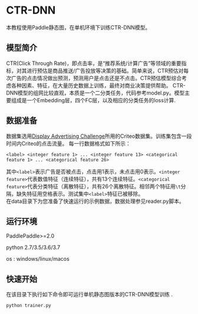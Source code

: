 # CTR-DNN

本教程使用Paddle静态图，在单机环境下训练CTR-DNN模型。

## 模型简介
CTR(Click Through Rate)，即点击率，是“推荐系统/计算广告”等领域的重要指标，对其进行预估是商品推送/广告投放等决策的基础。简单来说，CTR预估对每次广告的点击情况做出预测，预测用户是点击还是不点击。CTR预估模型综合考虑各种因素、特征，在大量历史数据上训练，最终对商业决策提供帮助。
CTR-DNN模型的组网比较直观，本质是一个二分类任务，代码参考model.py。模型主要组成是一个Embedding层，四个FC层，以及相应的分类任务的loss计算.

## 数据准备
数据集选用[Display Advertising Challenge](https://www.kaggle.com/c/criteo-display-ad-challenge/)所用的Criteo数据集。训练集包含一段时间内Criteo的点击流量。
每一行数据格式如下所示：
```
<label> <integer feature 1> ... <integer feature 13> <categorical feature 1> ... <categorical feature 26>
```
其中```<label>```表示广告是否被点击，点击用1表示，未点击用0表示。```<integer feature>```代表数值特征（连续特征），共有13个连续特征。```<categorical feature>```代表分类特征（离散特征），共有26个离散特征。相邻两个特征用```\t```分隔，缺失特征用空格表示。测试集中```<label>```特征已被移除。  
在data目录下为您准备了快速运行的示例数据，数据处理参见reader.py脚本。

## 运行环境
PaddlePaddle>=2.0

python 2.7/3.5/3.6/3.7

os : windows/linux/macos 


## 快速开始
在该目录下执行如下命令即可运行单机静态图版本的CTR-DNN模型训练 .
```bash
python trainer.py
```

